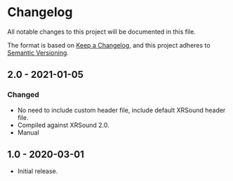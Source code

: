# Changelog
All notable changes to this project will be documented in this file.

The format is based on [Keep a Changelog](https://keepachangelog.com/en/1.0.0/),
and this project adheres to [Semantic Versioning](https://semver.org/spec/v2.0.0.html).

## 2.0 - 2021-01-05
### Changed
- No need to include custom header file, include default XRSound header file.
- Compiled against XRSound 2.0.
- Manual

## 1.0 - 2020-03-01
- Initial release.